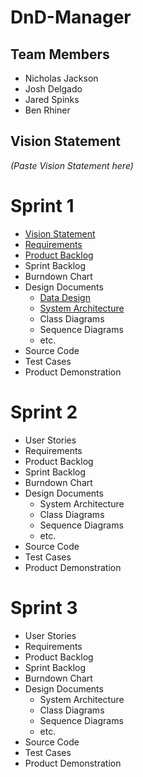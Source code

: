# DnD-Manager

## Team Members
* Nicholas Jackson
* Josh Delgado
* Jared Spinks
* Ben Rhiner

## Vision Statement
*(Paste Vision Statement here)*

# Sprint 1
* [Vision Statement](https://docs.google.com/document/d/1e3QGFJpngbKTojJ7J5iKxc7RiZoaINz0epig-6Tly4c/edit?usp=sharing)
* [Requirements](https://docs.google.com/spreadsheets/d/1gTuvJt6pRhQ97uNCz52Mkvo1T-Q63PJ0XSgve65ibP8/edit?usp=sharing)
* [Product Backlog](https://docs.google.com/spreadsheets/d/1pM4LNKbn0VARa-6aoJjO_WKt7aaFGWfbQ1u1XvpPESQ/edit?usp=sharing)
* Sprint Backlog
* Burndown Chart
* Design Documents
  * [Data Design](https://docs.google.com/document/d/1QYjD3UI0MlG_QJy867MBFY1zpKTJi5I4bI_s6t0syXE/edit)
  * [System Architecture](https://docs.google.com/drawings/d/1TUbR1T9_B6WfCYGCicQKSH8qjjn9X43obXvX7nI2Zt0/edit?usp=sharing)
  * Class Diagrams
  * Sequence Diagrams
  * etc.
* Source Code
* Test Cases
* Product Demonstration

# Sprint 2
* User Stories
* Requirements
* Product Backlog
* Sprint Backlog
* Burndown Chart
* Design Documents
  * System Architecture
  * Class Diagrams
  * Sequence Diagrams
  * etc.
* Source Code
* Test Cases
* Product Demonstration

# Sprint 3
* User Stories
* Requirements
* Product Backlog
* Sprint Backlog
* Burndown Chart
* Design Documents
  * System Architecture
  * Class Diagrams
  * Sequence Diagrams
  * etc.
* Source Code
* Test Cases
* Product Demonstration


